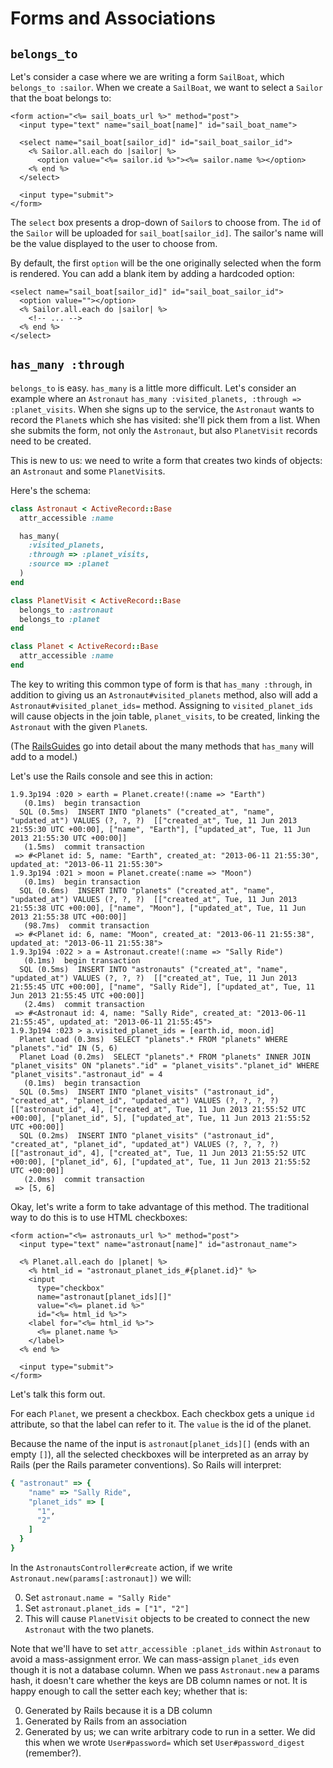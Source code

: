 # Forms and Associations

## `belongs_to`

Let's consider a case where we are writing a form `SailBoat`, which
`belongs_to :sailor`. When we create a `SailBoat`, we want to select a
`Sailor` that the boat belongs to:

```html+erb
<form action="<%= sail_boats_url %>" method="post">
  <input type="text" name="sail_boat[name]" id="sail_boat_name">

  <select name="sail_boat[sailor_id]" id="sail_boat_sailor_id">
    <% Sailor.all.each do |sailor| %>
      <option value="<%= sailor.id %>"><%= sailor.name %></option>
    <% end %>
  </select>

  <input type="submit">
</form>
```

The `select` box presents a drop-down of `Sailor`s to choose from. The
`id` of the `Sailor` will be uploaded for `sail_boat[sailor_id]`. The
sailor's name will be the value displayed to the user to choose from.

By default, the first `option` will be the one originally selected
when the form is rendered. You can add a blank item by adding a
hardcoded option:

```html+erb
<select name="sail_boat[sailor_id]" id="sail_boat_sailor_id">
  <option value=""></option>
  <% Sailor.all.each do |sailor| %>
    <!-- ... -->
  <% end %>
</select>
```

## `has_many :through`

`belongs_to` is easy. `has_many` is a little more difficult. Let's
consider an example where an `Astronaut` `has_many :visited_planets,
:through => :planet_visits`. When she signs up to the service, the
`Astronaut` wants to record the `Planet`s which she has visited:
she'll pick them from a list. When she submits the form, not only the
`Astronaut`, but also `PlanetVisit` records need to be created.

This is new to us: we need to write a form that creates two kinds of
objects: an `Astronaut` and some `PlanetVisit`s.

Here's the schema:

```ruby
class Astronaut < ActiveRecord::Base
  attr_accessible :name

  has_many(
    :visited_planets,
    :through => :planet_visits,
    :source => :planet
  )
end

class PlanetVisit < ActiveRecord::Base
  belongs_to :astronaut
  belongs_to :planet
end

class Planet < ActiveRecord::Base
  attr_accessible :name
end
```

The key to writing this common type of form is that `has_many
:through`, in addition to giving us an `Astronaut#visited_planets`
method, also will add a `Astronaut#visited_planet_ids=`
method. Assigning to `visited_planet_ids` will cause objects in the
join table, `planet_visits`, to be created, linking the `Astronaut`
with the given `Planet`s.

(The [RailsGuides][rails-guides-assocs] go into detail about the many
methods that `has_many` will add to a model.)

[rails-guides-assocs]: http://guides.rubyonrails.org/association_basics.html#has_many-association-reference

Let's use the Rails console and see this in action:

```
1.9.3p194 :020 > earth = Planet.create!(:name => "Earth")
   (0.1ms)  begin transaction
  SQL (0.5ms)  INSERT INTO "planets" ("created_at", "name", "updated_at") VALUES (?, ?, ?)  [["created_at", Tue, 11 Jun 2013 21:55:30 UTC +00:00], ["name", "Earth"], ["updated_at", Tue, 11 Jun 2013 21:55:30 UTC +00:00]]
   (1.5ms)  commit transaction
 => #<Planet id: 5, name: "Earth", created_at: "2013-06-11 21:55:30", updated_at: "2013-06-11 21:55:30">
1.9.3p194 :021 > moon = Planet.create(:name => "Moon")
   (0.1ms)  begin transaction
  SQL (0.6ms)  INSERT INTO "planets" ("created_at", "name", "updated_at") VALUES (?, ?, ?)  [["created_at", Tue, 11 Jun 2013 21:55:38 UTC +00:00], ["name", "Moon"], ["updated_at", Tue, 11 Jun 2013 21:55:38 UTC +00:00]]
   (98.7ms)  commit transaction
 => #<Planet id: 6, name: "Moon", created_at: "2013-06-11 21:55:38", updated_at: "2013-06-11 21:55:38">
1.9.3p194 :022 > a = Astronaut.create!(:name => "Sally Ride")
   (0.1ms)  begin transaction
  SQL (0.5ms)  INSERT INTO "astronauts" ("created_at", "name", "updated_at") VALUES (?, ?, ?)  [["created_at", Tue, 11 Jun 2013 21:55:45 UTC +00:00], ["name", "Sally Ride"], ["updated_at", Tue, 11 Jun 2013 21:55:45 UTC +00:00]]
   (2.4ms)  commit transaction
 => #<Astronaut id: 4, name: "Sally Ride", created_at: "2013-06-11 21:55:45", updated_at: "2013-06-11 21:55:45">
1.9.3p194 :023 > a.visited_planet_ids = [earth.id, moon.id]
  Planet Load (0.3ms)  SELECT "planets".* FROM "planets" WHERE "planets"."id" IN (5, 6)
  Planet Load (0.2ms)  SELECT "planets".* FROM "planets" INNER JOIN "planet_visits" ON "planets"."id" = "planet_visits"."planet_id" WHERE "planet_visits"."astronaut_id" = 4
   (0.1ms)  begin transaction
  SQL (0.5ms)  INSERT INTO "planet_visits" ("astronaut_id", "created_at", "planet_id", "updated_at") VALUES (?, ?, ?, ?)  [["astronaut_id", 4], ["created_at", Tue, 11 Jun 2013 21:55:52 UTC +00:00], ["planet_id", 5], ["updated_at", Tue, 11 Jun 2013 21:55:52 UTC +00:00]]
  SQL (0.2ms)  INSERT INTO "planet_visits" ("astronaut_id", "created_at", "planet_id", "updated_at") VALUES (?, ?, ?, ?)  [["astronaut_id", 4], ["created_at", Tue, 11 Jun 2013 21:55:52 UTC +00:00], ["planet_id", 6], ["updated_at", Tue, 11 Jun 2013 21:55:52 UTC +00:00]]
   (2.0ms)  commit transaction
 => [5, 6]
```

Okay, let's write a form to take advantage of this method. The
traditional way to do this is to use HTML checkboxes:

```html+erb
<form action="<%= astronauts_url %>" method="post">
  <input type="text" name="astronaut[name]" id="astronaut_name">
  
  <% Planet.all.each do |planet| %>
    <% html_id = "astronaut_planet_ids_#{planet.id}" %>
    <input
      type="checkbox"
      name="astronaut[planet_ids][]"
      value="<%= planet.id %>"
      id="<%= html_id %>">
    <label for="<%= html_id %>">
      <%= planet.name %>
    </label>
  <% end %>

  <input type="submit">
</form>
```

Let's talk this form out.

For each `Planet`, we present a checkbox. Each checkbox gets a unique
`id` attribute, so that the label can refer to it. The `value` is the
id of the planet.

Because the name of the input is `astronaut[planet_ids][]` (ends with
an empty `[]`), all the selected checkboxes will be interpreted as an
array by Rails (per the Rails parameter conventions). So Rails will
interpret:

```ruby
{ "astronaut" => {
    "name" => "Sally Ride",
    "planet_ids" => [
      "1",
      "2"
    ]
  }
}
```

In the `AstronautsController#create` action, if we write
`Astronaut.new(params[:astronaut])` we will:

0. Set `astronaut.name = "Sally Ride"`
0. Set `astronaut.planet_ids = ["1", "2"]`
0. This will cause `PlanetVisit` objects to be created to connect
   the new `Astronaut` with the two planets.

Note that we'll have to set `attr_accessible :planet_ids` within
`Astronaut` to avoid a mass-assignment error. We can mass-assign
`planet_ids` even though it is not a database column. When we pass
`Astronaut.new` a params hash, it doesn't care whether the keys are DB
column names or not. It is happy enough to call the setter each key;
whether that is:

0. Generated by Rails because it is a DB column
0. Generated by Rails from an association
0. Generated by us; we can write arbitrary code to run in a
   setter. We did this when we wrote `User#password=` which set
   `User#password_digest` (remember?).
